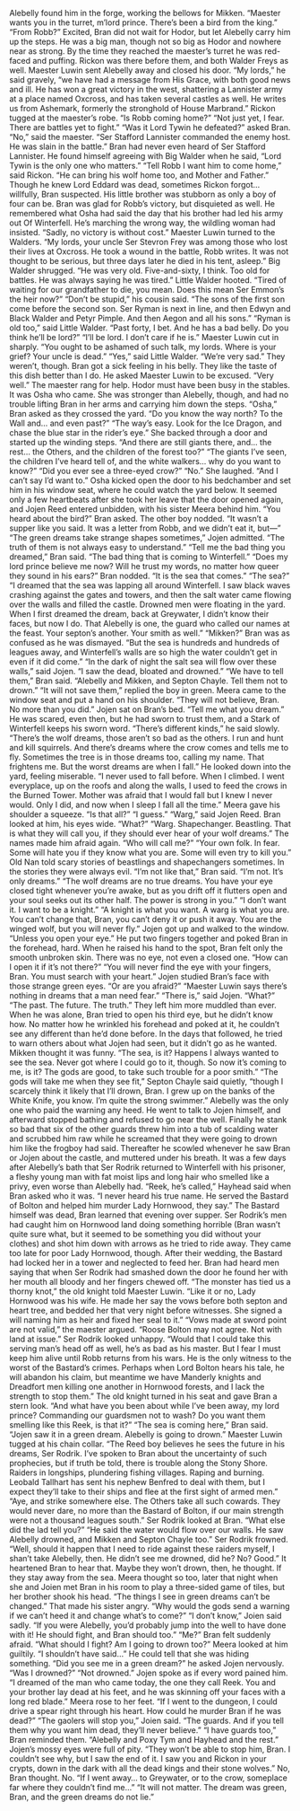Alebelly found him in the forge, working the bellows for Mikken. “Maester wants you in the turret, m’lord prince. There’s been a bird from the king.”
“From Robb?” Excited, Bran did not wait for Hodor, but let Alebelly carry him up the steps. He was a big man, though not so big as Hodor and nowhere near as strong. By the time they reached the maester’s turret he was red-faced and puffing. Rickon was there before them, and both Walder Freys as well.
Maester Luwin sent Alebelly away and closed his door. “My lords,” he said gravely, “we have had a message from His Grace, with both good news and ill. He has won a great victory in the west, shattering a Lannister army at a place named Oxcross, and has taken several castles as well. He writes us from Ashemark, formerly the stronghold of House Marbrand.”
Rickon tugged at the maester’s robe. “Is Robb coming home?”
“Not just yet, I fear. There are battles yet to fight.”
“Was it Lord Tywin he defeated?” asked Bran.
“No,” said the maester. “Ser Stafford Lannister commanded the enemy host. He was slain in the battle.”
Bran had never even heard of Ser Stafford Lannister. He found himself agreeing with Big Walder when he said, “Lord Tywin is the only one who matters.”
“Tell Robb I want him to come home,” said Rickon. “He can bring his wolf home too, and Mother and Father.” Though he knew Lord Eddard was dead, sometimes Rickon forgot… willfully, Bran suspected. His little brother was stubborn as only a boy of four can be.
Bran was glad for Robb’s victory, but disquieted as well. He remembered what Osha had said the day that his brother had led his army out Of Winterfell. He’s marching the wrong way, the wildling woman had insisted.
“Sadly, no victory is without cost.” Maester Luwin turned to the Walders. “My lords, your uncle Ser Stevron Frey was among those who lost their lives at Oxcross. He took a wound in the battle, Robb writes. It was not thought to be serious, but three days later he died in his tent, asleep.”
Big Walder shrugged. “He was very old. Five-and-sixty, I think. Too old for battles. He was always saying he was tired.”
Little Walder hooted. “Tired of waiting for our grandfather to die, you mean. Does this mean Ser Emmon’s the heir now?”
“Don’t be stupid,” his cousin said. “The sons of the first son come before the second son. Ser Ryman is next in line, and then Edwyn and Black Walder and Petyr Pimple. And then Aegon and all his sons.”
“Ryman is old too,” said Little Walder. “Past forty, I bet. And he has a bad belly. Do you think he’ll be lord?”
“I’ll be lord. I don’t care if he is.”
Maester Luwin cut in sharply. “You ought to be ashamed of such talk, my lords. Where is your grief? Your uncle is dead.”
“Yes,” said Little Walder. “We’re very sad.”
They weren’t, though. Bran got a sick feeling in his belly. They like the taste of this dish better than I do. He asked Maester Luwin to be excused.
“Very well.” The maester rang for help. Hodor must have been busy in the stables. It was Osha who came. She was stronger than Alebelly, though, and had no trouble lifting Bran in her arms and carrying him down the steps.
“Osha,” Bran asked as they crossed the yard. “Do you know the way north? To the Wall and… and even past?”
“The way’s easy. Look for the Ice Dragon, and chase the blue star in the rider’s eye.” She backed through a door and started up the winding steps.
“And there are still giants there, and… the rest… the Others, and the children of the forest too?”
“The giants I’ve seen, the children I’ve heard tell of, and the white walkers… why do you want to know?”
“Did you ever see a three-eyed crow?”
“No.” She laughed. “And I can’t say I’d want to.” Osha kicked open the door to his bedchamber and set him in his window seat, where he could watch the yard below.
It seemed only a few heartbeats after she took her leave that the door opened again, and Jojen Reed entered unbidden, with his sister Meera behind him. “You heard about the bird?” Bran asked. The other boy nodded.
“It wasn’t a supper like you said. It was a letter from Robb, and we didn’t eat it, but—”
“The green dreams take strange shapes sometimes,” Jojen admitted.
“The truth of them is not always easy to understand.”
“Tell me the bad thing you dreamed,” Bran said. “The bad thing that is coming to Winterfell.”
“Does my lord prince believe me now? Will he trust my words, no matter how queer they sound in his ears?”
Bran nodded.
“It is the sea that comes.”
“The sea?”
“I dreamed that the sea was lapping all around Winterfell. I saw black waves crashing against the gates and towers, and then the salt water came flowing over the walls and filled the castle. Drowned men were floating in the yard. When I first dreamed the dream, back at Greywater, I didn’t know their faces, but now I do. That Alebelly is one, the guard who called our names at the feast. Your septon’s another. Your smith as well.”
“Mikken?” Bran was as confused as he was dismayed. “But the sea is hundreds and hundreds of leagues away, and Winterfell’s walls are so high the water couldn’t get in even if it did come.”
“In the dark of night the salt sea will flow over these walls,” said Jojen.
“I saw the dead, bloated and drowned.”
“We have to tell them,” Bran said. “Alebelly and Mikken, and Septon Chayle. Tell them not to drown.”
“It will not save them,” replied the boy in green.
Meera came to the window seat and put a hand on his shoulder. “They will not believe, Bran. No more than you did.”
Jojen sat on Bran’s bed. “Tell me what you dream.”
He was scared, even then, but he had sworn to trust them, and a Stark of Winterfell keeps his sworn word. “There’s different kinds,” he said slowly. “There’s the wolf dreams, those aren’t so bad as the others. I run and hunt and kill squirrels. And there’s dreams where the crow comes and tells me to fly. Sometimes the tree is in those dreams too, calling my name.
That frightens me. But the worst dreams are when I fall.” He looked down into the yard, feeling miserable. “I never used to fall before. When I climbed. I went everyplace, up on the roofs and along the walls, I used to feed the crows in the Burned Tower. Mother was afraid that I would fall but I knew I never would. Only I did, and now when I sleep I fall all the time.”
Meera gave his shoulder a squeeze. “Is that all?”
“I guess.”
“Warg,” said Jojen Reed.
Bran looked at him, his eyes wide. “What?”
“Warg. Shapechanger. Beastling. That is what they will call you, if they should ever hear of your wolf dreams.”
The names made him afraid again. “Who will call me?”
“Your own folk. In fear. Some will hate you if they know what you are.
Some will even try to kill you.”
Old Nan told scary stories of beastlings and shapechangers sometimes.
In the stories they were always evil. “I’m not like that,” Bran said. “I’m not.
It’s only dreams.”
“The wolf dreams are no true dreams. You have your eye closed tight whenever you’re awake, but as you drift off it flutters open and your soul seeks out its other half. The power is strong in you.”
“I don’t want it. I want to be a knight.”
“A knight is what you want. A warg is what you are. You can’t change that, Bran, you can’t deny it or push it away. You are the winged wolf, but you will never fly.” Jojen got up and walked to the window. “Unless you open your eye.” He put two fingers together and poked Bran in the forehead, hard.
When he raised his hand to the spot, Bran felt only the smooth unbroken skin. There was no eye, not even a closed one. “How can I open it if it’s not there?”
“You will never find the eye with your fingers, Bran. You must search with your heart.” Jojen studied Bran’s face with those strange green eyes.
“Or are you afraid?”
“Maester Luwin says there’s nothing in dreams that a man need fear.”
“There is,” said Jojen.
“What?”
“The past. The future. The truth.”
They left him more muddled than ever. When he was alone, Bran tried to open his third eye, but he didn’t know how. No matter how he wrinkled his forehead and poked at it, he couldn’t see any different than he’d done before. In the days that followed, he tried to warn others about what Jojen had seen, but it didn’t go as he wanted. Mikken thought it was funny. “The sea, is it? Happens I always wanted to see the sea. Never got where I could go to it, though. So now it’s coming to me, is it? The gods are good, to take such trouble for a poor smith.”
“The gods will take me when they see fit,” Septon Chayle said quietly, “though I scarcely think it likely that I’ll drown, Bran. I grew up on the banks of the White Knife, you know. I’m quite the strong swimmer.”
Alebelly was the only one who paid the warning any heed. He went to talk to Jojen himself, and afterward stopped bathing and refused to go near the well. Finally he stank so bad that six of the other guards threw him into a tub of scalding water and scrubbed him raw while he screamed that they were going to drown him like the frogboy had said. Thereafter he scowled whenever he saw Bran or Jojen about the castle, and muttered under his breath.
It was a few days after Alebelly’s bath that Ser Rodrik returned to Winterfell with his prisoner, a fleshy young man with fat moist lips and long hair who smelled like a privy, even worse than Alebelly had. “Reek, he’s called,” Hayhead said when Bran asked who it was. “I never heard his true name. He served the Bastard of Bolton and helped him murder Lady Hornwood, they say.”
The Bastard himself was dead, Bran learned that evening over supper.
Ser Rodrik’s men had caught him on Hornwood land doing something horrible (Bran wasn’t quite sure what, but it seemed to be something you did without your clothes) and shot him down with arrows as he tried to ride away. They came too late for poor Lady Hornwood, though. After their wedding, the Bastard had locked her in a tower and neglected to feed her.
Bran had heard men saying that when Ser Rodrik had smashed down the door he found her with her mouth all bloody and her fingers chewed off.
“The monster has tied us a thorny knot,” the old knight told Maester Luwin. “Like it or no, Lady Hornwood was his wife. He made her say the vows before both septon and heart tree, and bedded her that very night before witnesses. She signed a will naming him as heir and fixed her seal to it.”
“Vows made at sword point are not valid,” the maester argued.
“Roose Bolton may not agree. Not with land at issue.” Ser Rodrik looked unhappy. “Would that I could take this serving man’s head off as well, he’s as bad as his master. But I fear I must keep him alive until Robb returns from his wars. He is the only witness to the worst of the Bastard’s crimes. Perhaps when Lord Bolton hears his tale, he will abandon his claim, but meantime we have Manderly knights and Dreadfort men killing one another in Hornwood forests, and I lack the strength to stop them.” The old knight turned in his seat and gave Bran a stern look. “And what have you been about while I’ve been away, my lord prince? Commanding our guardsmen not to wash? Do you want them smelling like this Reek, is that it?”
“The sea is coming here,” Bran said. “Jojen saw it in a green dream.
Alebelly is going to drown.”
Maester Luwin tugged at his chain collar. “The Reed boy believes he sees the future in his dreams, Ser Rodrik. I’ve spoken to Bran about the uncertainty of such prophecies, but if truth be told, there is trouble along the Stony Shore. Raiders in longships, plundering fishing villages. Raping and burning. Leobald Tallhart has sent his nephew Benfred to deal with them, but I expect they’ll take to their ships and flee at the first sight of armed men.”
“Aye, and strike somewhere else. The Others take all such cowards.
They would never dare, no more than the Bastard of Bolton, if our main strength were not a thousand leagues south.” Ser Rodrik looked at Bran.
“What else did the lad tell you?”
“He said the water would flow over our walls. He saw Alebelly drowned, and Mikken and Septon Chayle too.”
Ser Rodrik frowned. “Well, should it happen that I need to ride against these raiders myself, I shan’t take Alebelly, then. He didn’t see me drowned, did he? No? Good.”
It heartened Bran to hear that. Maybe they won’t drown, then, he thought. If they stay away from the sea.
Meera thought so too, later that night when she and Joien met Bran in his room to play a three-sided game of tiles, but her brother shook his head.
“The things I see in green dreams can’t be changed.”
That made his sister angry. “Why would the gods send a warning if we can’t heed it and change what’s to come?”
“I don’t know,” Joien said sadly.
“If you were Alebelly, you’d probably jump into the well to have done with it! He should fight, and Bran should too.”
“Me?” Bran felt suddenly afraid. “What should I fight? Am I going to drown too?”
Meera looked at him guiltily. “I shouldn’t have said…”
He could tell that she was hiding something. “Did you see me in a green dream?” he asked Jojen nervously. “Was I drowned?”
“Not drowned.” Jojen spoke as if every word pained him. “I dreamed of the man who came today, the one they call Reek. You and your brother lay dead at his feet, and he was skinning off your faces with a long red blade.”
Meera rose to her feet. “If I went to the dungeon, I could drive a spear right through his heart. How could he murder Bran if he was dead?”
“The gaolers will stop you,” Joien said. “The guards. And if you tell them why you want him dead, they’ll never believe.”
“I have guards too,” Bran reminded them. “Alebelly and Poxy Tym and Hayhead and the rest.”
Jojen’s mossy eyes were full of pity. “They won’t be able to stop him, Bran. I couldn’t see why, but I saw the end of it. I saw you and Rickon in your crypts, down in the dark with all the dead kings and their stone wolves.”
No, Bran thought. No. “If I went away… to Greywater, or to the crow, someplace far where they couldn’t find me…”
“It will not matter. The dream was green, Bran, and the green dreams do not lie.”
